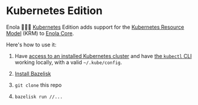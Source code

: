 # Kubernetes Edition

Enola 🕵🏾‍♀️ [Kubernetes](https://github.com/vorburger/LearningKubernetes-CodeLabs) Edition
adds support for the [Kubernetes Resource Model](https://github.com/vorburger/LearningKubernetes-CodeLabs/blob/develop/docs/krm.md) (KRM)
to [Enola Core](../core.md).

Here's how to use it:

1. Have [access to an installed Kubernetes cluster](https://github.com/vorburger/LearningKubernetes-CodeLabs/blob/develop/docs/install.md) and have [the `kubectl` CLI](https://github.com/vorburger/LearningKubernetes-CodeLabs/blob/develop/docs/fun/kubecli.md) working locally, with a valid `~/.kube/config`.

2. [Install Bazelisk](https://github.com/bazelbuild/bazelisk#installation)

3. `git clone` this repo

4. `bazelisk run //...`

<!-- _TODO Run the dogfooding [demo.md](demo.md) executable Playbook, and insert it here, with its captured output!_ -->
